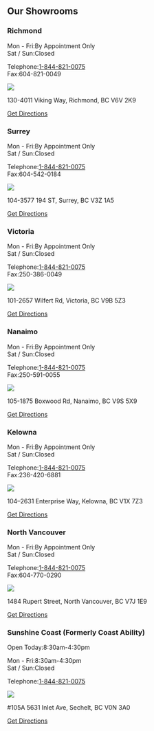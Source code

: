 Our Showrooms
-------------

### Richmond

Mon - Fri:By Appointment Only  
Sat / Sun:Closed

Telephone:[1-844-821-0075](tel:1-844-821-0075)  
Fax:604-821-0049

![](https://www.hmebc.com/wp-content/themes/UWD/icons/hmelogopeople.png)

130-4011 Viking Way, Richmond, BC V6V 2K9

[Get Directions](https://www.google.com/maps/dir/?api=1&destination=HME+Home+Health,130-4011%20Viking%20Way,%20Richmond,%20BC%20V6V%202K9)

### Surrey

Mon - Fri:By Appointment Only  
Sat / Sun:Closed

Telephone:[1-844-821-0075](tel:1-844-821-0075)  
Fax:604-542-0184

![](https://www.hmebc.com/wp-content/themes/UWD/icons/hmelogopeople.png)

104-3577 194 ST, Surrey, BC V3Z 1A5

[Get Directions](https://www.google.com/maps/dir/?api=1&destination=HME+Home+Health,104-3577%20194%20ST,%20Surrey,%20BC%20V3Z%201A5)

### Victoria

Mon - Fri:By Appointment Only  
Sat / Sun:Closed

Telephone:[1-844-821-0075](tel:1-844-821-0075)  
Fax:250-386-0049

![](https://www.hmebc.com/wp-content/themes/UWD/icons/hmelogopeople.png)

101-2657 Wilfert Rd, Victoria, BC V9B 5Z3

[Get Directions](https://www.google.com/maps/dir/?api=1&destination=HME+Home+Health,101-2657%20Wilfert%20Rd,%20Victoria,%20BC%20V9B%205Z3)

### Nanaimo

Mon - Fri:By Appointment Only  
Sat / Sun:Closed

Telephone:[1-844-821-0075](tel:1-844-821-0075)  
Fax:250-591-0055

![](https://www.hmebc.com/wp-content/themes/UWD/icons/hmelogopeople.png)

105-1875 Boxwood Rd, Nanaimo, BC V9S 5X9

[Get Directions](https://www.google.com/maps/dir/?api=1&destination=HME+Home+Health,+Boxwood+Road+%23105,+Nanaimo,+BC)

### Kelowna

Mon - Fri:By Appointment Only  
Sat / Sun:Closed

Telephone:[1-844-821-0075](tel:1-844-821-0075)  
Fax:236-420-6881

![](https://www.hmebc.com/wp-content/themes/UWD/icons/hmelogopeople.png)

104–2631 Enterprise Way, Kelowna, BC V1X 7Z3

[Get Directions](https://www.google.com/maps/dir/?api=1&destination=HME+Home+Health,104%E2%80%932631%20Enterprise%20Way,%20Kelowna,%20BC%20V1X%207Z3)

### North Vancouver

Mon - Fri:By Appointment Only  
Sat / Sun:Closed

Telephone:[1-844-821-0075](tel:1-844-821-0075)  
Fax:604-770-0290

![](https://www.hmebc.com/wp-content/themes/UWD/icons/hmelogopeople.png)

1484 Rupert Street, North Vancouver, BC V7J 1E9

[Get Directions](https://www.google.com/maps/dir/?api=1&destination=HME+Home+Health,1484%20Rupert%20Street,%20North%20Vancouver,%20BC%20V7J%201E9)

### Sunshine Coast (Formerly Coast Ability)

Open Today:8:30am-4:30pm

Mon - Fri:8:30am-4:30pm  
Sat / Sun:Closed

Telephone:[1-844-821-0075](tel:1-844-821-0075)  

![](https://www.hmebc.com/wp-content/themes/UWD/icons/hmelogopeople.png)

#105A 5631 Inlet Ave, Sechelt, BC V0N 3A0

[Get Directions](https://www.google.com/maps/dir/?api=1&destination=HME+Home+Health,#105A%205631%20Inlet%20Ave,%20Sechelt,%20BC%20V0N%203A0)